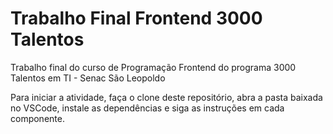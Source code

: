 # Trabalho Final Frontend 3000 Talentos

Trabalho final do curso de Programação Frontend do programa 3000 Talentos em TI - Senac São Leopoldo

Para iniciar a atividade, faça o clone deste repositório, abra a pasta baixada no VSCode, instale as dependências e siga as instruções em cada componente.
